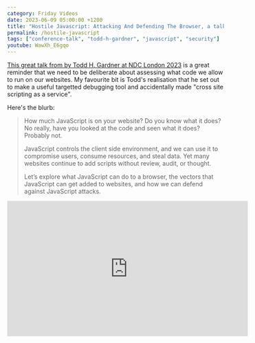 ```yaml
---
category: Friday Videos
date: 2023-06-09 05:00:00 +1200
title: "Hostile Javascript: Attacking And Defending The Browser, a talk by Todd H. Gardener"
permalink: /hostile-javascript
tags: ["conference-talk", "todd-h-gardner", "javascript", "security"]
youtube: WawXh_E6gqo
---
```

[This great talk from by Todd H. Gardner at NDC London 2023](https://youtu.be/WawXh_E6gqo) is a great reminder that we need to be deliberate about assessing what code we allow to run on our websites. My favourite bit is Todd's realisation that he set out to make a useful targetted debugging tool and accidentally made "cross site scripting as a service".

Here's the blurb: 

> How much JavaScript is on your website? Do you know what it does? No really, have you looked at the code and seen what it does? Probably not.
>
>JavaScript controls the client side environment, and we can use it to compromise users, consume resources, and steal data. Yet many websites continue to add scripts without review, audit, or thought.
>
>Let’s explore what JavaScript can do to a browser, the vectors that JavaScript can get added to websites, and how we can defend against JavaScript attacks.


<div class="embed-container"><iframe width="560" height="315" src="https://www.youtube-nocookie.com/embed/WawXh_E6gqo" frameborder="0" allow="accelerometer; autoplay; encrypted-media; gyroscope; picture-in-picture" allowfullscreen></iframe></div>